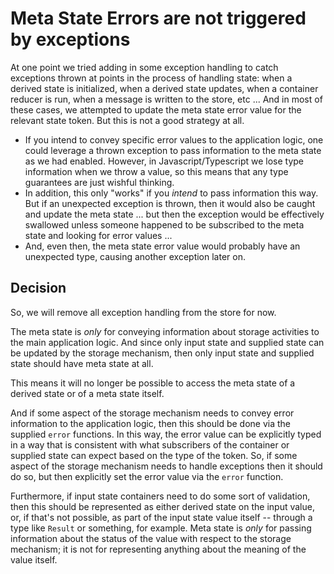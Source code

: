 # Meta State Errors are not triggered by exceptions

At one point we tried adding in some exception handling to catch exceptions
thrown at points in the process of handling state: when a derived state is
initialized, when a derived state updates, when a container reducer is run,
when a message is written to the store, etc ... And in most of these cases, we
attempted to update the meta state error value for the relevant state token.
But this is not a good strategy at all.
- If you intend to convey specific error values to the application logic, one
could leverage a thrown exception to pass information to the meta state as we had
enabled. However, in Javascript/Typescript we lose type information when
we throw a value, so this means that any type guarantees are just wishful thinking.
- In addition, this only "works" if you *intend* to pass information this way.
But if an unexpected exception is thrown, then it would also be caught and
update the meta state ... but then the exception would be effectively swallowed
unless someone happened to be subscribed to the meta state and looking for
error values ...
- And, even then, the meta state error value would probably have an unexpected
type, causing another exception later on.

## Decision

So, we will remove all exception handling from the store for now.

The meta state is *only* for conveying information about storage activities
to the main application logic. And since only input state and supplied state
can be updated by the storage mechanism, then only input state and supplied
state should have meta state at all.

This means it will no longer be possible to access the meta state of a
derived state or of a meta state itself.

And if some aspect of the storage mechanism needs to convey error information
to the application logic, then this should be done via the supplied `error`
functions. In this way, the error value can be explicitly typed in a way
that is consistent with what subscribers of the container or supplied
state can expect based on the type of the token. So, if some aspect of
the storage mechanism needs to handle exceptions then it should do so, but
then explicitly set the error value via the `error` function.

Furthermore, if input state containers need to do some sort of validation,
then this should be represented as either derived state on the input value,
or, if that's not possible, as part of the input state value itself -- through
a type like `Result` or something, for example. Meta state is *only* for
passing information about the status of the value with respect to the storage
mechanism; it is not for representing anything about the meaning of the value
itself.